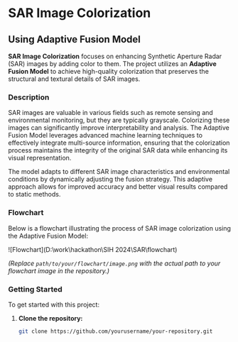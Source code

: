 # SAR Image Colorization

## Using Adaptive Fusion Model

**SAR Image Colorization** focuses on enhancing Synthetic Aperture Radar (SAR) images by adding color to them. The project utilizes an **Adaptive Fusion Model** to achieve high-quality colorization that preserves the structural and textural details of SAR images.

### Description

SAR images are valuable in various fields such as remote sensing and environmental monitoring, but they are typically grayscale. Colorizing these images can significantly improve interpretability and analysis. The Adaptive Fusion Model leverages advanced machine learning techniques to effectively integrate multi-source information, ensuring that the colorization process maintains the integrity of the original SAR data while enhancing its visual representation.

The model adapts to different SAR image characteristics and environmental conditions by dynamically adjusting the fusion strategy. This adaptive approach allows for improved accuracy and better visual results compared to static methods.

### Flowchart

Below is a flowchart illustrating the process of SAR image colorization using the Adaptive Fusion Model:

![Flowchart](D:\work\hackathon\SIH 2024\SAR\flowchart)

*(Replace `path/to/your/flowchart/image.png` with the actual path to your flowchart image in the repository.)*

### Getting Started

To get started with this project:

1. **Clone the repository:**
   ```bash
   git clone https://github.com/yourusername/your-repository.git
